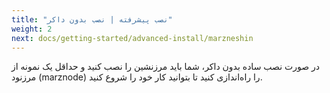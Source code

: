 ```yaml
---
title: "نصب پیشرفته | نصب بدون داکر"
weight: 2
next: docs/getting-started/advanced-install/marzneshin
---
```

در صورت نصب ساده بدون داکر، شما باید مرزنشین را نصب کنید و حداقل یک نمونه از مرزنود (marznode) را راه‌اندازی کنید تا بتوانید کار خود را شروع کنید.
